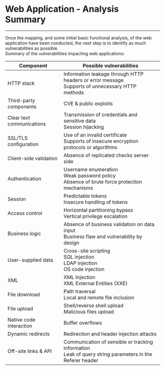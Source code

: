 # Web Application - Analysis Summary

--------------------------------------------------------------------------------

Once the mapping, and some initial basic functional analysis, of the web
application have been conducted, the next step is to identify as much
vulnerabilities as possible.<br/>
Summary of the vulnerabilities impacting web applications:

| Component                     | Possible vulnerabilities                     |
|-------------------------------|----------------------------------------------|
| HTTP stack                    | Information leakage through HTTP headers or error message<br/> Supports of unnecessary HTTP methods |
| Third-party components        | CVE & public exploits                        |
| Clear text communications     | Transmission of credentials and sensitive data<br/>Session hijacking |
| SSL/TLS configuration         | Use of an invalid certificate<br/> Supports of insecure encryption protocols or algorithms |
| Client-side validation        | Absence of replicated checks server side     |
| Authentication                | Username enumeration<br/> Weak password policy <br/> Absence of brute force protection mechanisms |
| Session                       | Predictable tokens<br /> Insecure handling of tokens |
| Access control                | Horizontal partitioning bypass<br /> Vertical privilege escalation |
| Business logic                | Absence of business validation on data input<br /> Business flaw and vulnerability by design |
| User-supplied data            | Cross-site scripting<br /> SQL injection <br /> LDAP injection <br /> OS code injection <br /> |
| XML                           | XML Injection<br /> XML External Entities (XXE) |
| File download                 | Path traversal <br /> Local and remote file inclusion <br /> |
| File upload                   | Shell/reverse shell upload<br /> Malicious files upload |
| Native code interaction       | Buffer overflows                             |
| Dynamic redirects             | Redirection and header injection attacks     |
| Off-site links & API          | Communication of sensible or tracking information <br /> Leak of query string parameters in the Referer header |
